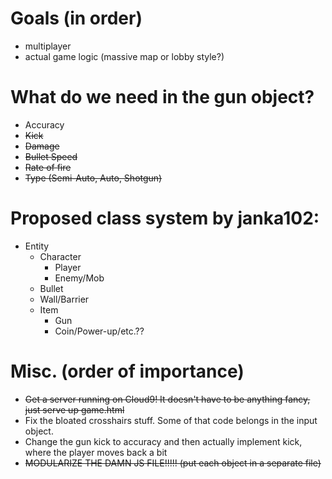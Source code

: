 # Goals (in order)
- multiplayer
- actual game logic (massive map or lobby style?)

# What do we need in the gun object?
- Accuracy
- ~~Kick~~
- ~~Damage~~
- ~~Bullet Speed~~
- ~~Rate of fire~~
- ~~Type (Semi-Auto, Auto, Shotgun)~~

# Proposed class system by janka102:
 - Entity
    - Character
        - Player
        - Enemy/Mob
    - Bullet
    - Wall/Barrier
    - Item
        - Gun
        - Coin/Power-up/etc.??

# Misc. (order of importance)
- ~~Get a server running on Cloud9! It doesn't have to be anything fancy, just serve up game.html~~
- Fix the bloated crosshairs stuff. Some of that code belongs in the input object.
- Change the gun kick to accuracy and then actually implement kick, where the player moves back a bit
- ~~MODULARIZE THE DAMN JS FILE!!!!! (put each object in a separate file)~~
